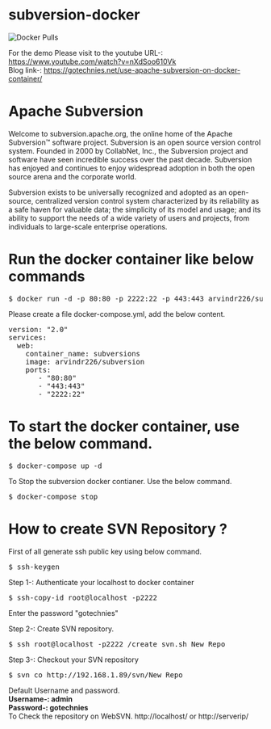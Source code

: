 # subversion-docker
<img alt="Docker Pulls" src="https://img.shields.io/docker/pulls/arvindr226/subversion?style=plastic">
<br>

For the demo Please visit to the youtube URL-: https://www.youtube.com/watch?v=nXdSoo610Vk
<br>
Blog link-: https://gotechnies.net/use-apache-subversion-on-docker-container/
# Apache Subversion
Welcome to subversion.apache.org, the online home of the Apache Subversion™ software project. 
Subversion is an open source version control system. Founded in 2000 by CollabNet, Inc., the Subversion project 
and software have seen incredible success over the past decade. 
Subversion has enjoyed and continues to enjoy widespread adoption in both the open source arena and the corporate world.


Subversion exists to be universally recognized and adopted as an open-source, centralized version control system characterized 
by its reliability as a safe haven for valuable data; the simplicity of its model and usage; and its ability to support the needs 
of a wide variety of users and projects, from individuals to large-scale enterprise operations.

# Run the docker container like below commands
<pre>
$ docker run -d -p 80:80 -p 2222:22 -p 443:443 arvindr226/subversion
</pre>

Please create a file docker-compose.yml, add the below content.
<pre>
version: "2.0"
services:
  web:
    container_name: subversions
    image: arvindr226/subversion
    ports:
       - "80:80"
       - "443:443"
       - "2222:22"
</pre>

# To start the docker container, use the below command.
<pre>
$ docker-compose up -d
</pre>

To Stop the subversion docker contianer. Use the below command.
<pre>
$ docker-compose stop
</pre>

# How to create SVN Repository ?

First of all generate ssh public key using below command.
<pre>
$ ssh-keygen 
</pre>

Step 1-: Authenticate your localhost to docker container
<pre>
$ ssh-copy-id root@localhost -p2222
</pre>
Enter the password "gotechnies"

Step 2-: Create SVN repository.
<pre>
$ ssh root@localhost -p2222 /create_svn.sh New_Repo
</pre>


Step 3-: Checkout your SVN repository
<pre>
$ svn co http://192.168.1.89/svn/New_Repo
</pre>

Default Username and password. <br>
<b>
Username-: admin <br>
Password-: gotechnies<br>
</b>
To Check the repository on WebSVN. http://localhost/ or http://serverip/
